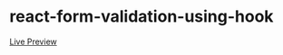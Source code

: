 # react-form-validation-using-hook

[Live Preview](https://apps.damirpristav.com/react-form-validation/)